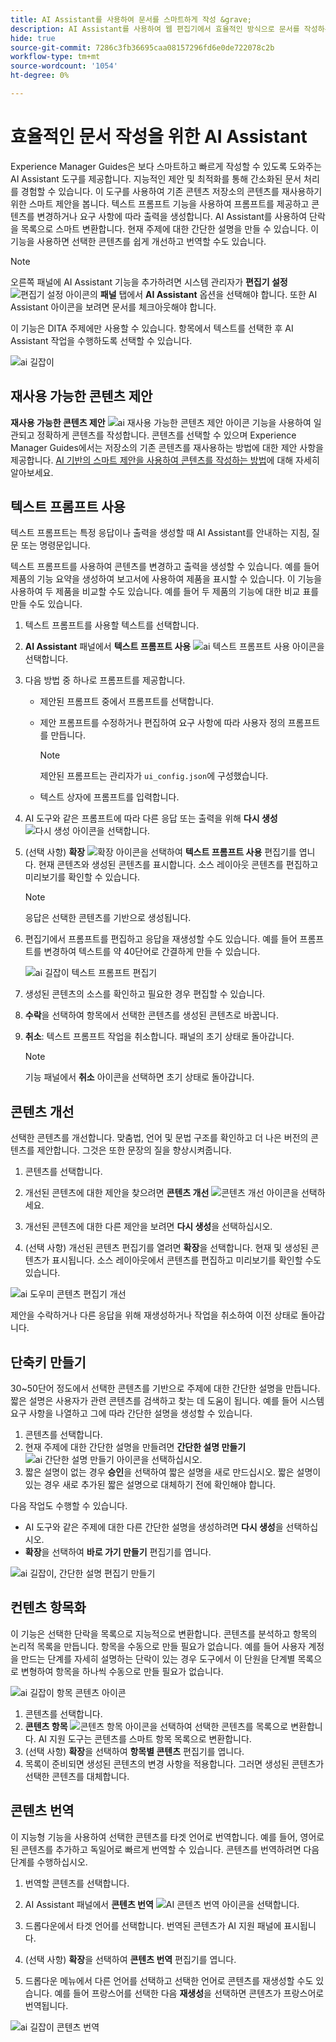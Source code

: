 ```yaml
---
title: AI Assistant를 사용하여 문서를 스마트하게 작성 &grave;
description: AI Assistant를 사용하여 웹 편집기에서 효율적인 방식으로 문서를 작성하는 방법에 대해 알아봅니다.
hide: true
source-git-commit: 7286c3fb36695caa08157296fd6e0de722078c2b
workflow-type: tm+mt
source-wordcount: '1054'
ht-degree: 0%

---
```


# 효율적인 문서 작성을 위한 AI Assistant

Experience Manager Guides은 보다 스마트하고 빠르게 작성할 수 있도록 도와주는 AI Assistant 도구를 제공합니다. 지능적인 제안 및 최적화를 통해 간소화된 문서 처리를 경험할 수 있습니다. 이 도구를 사용하여 기존 콘텐츠 저장소의 콘텐츠를 재사용하기 위한 스마트 제안을 봅니다. 텍스트 프롬프트 기능을 사용하여 프롬프트를 제공하고 콘텐츠를 변경하거나 요구 사항에 따라 출력을 생성합니다. AI Assistant를 사용하여 단락을 목록으로 스마트 변환합니다. 현재 주제에 대한 간단한 설명을 만들 수 있습니다. 이 기능을 사용하면 선택한 콘텐츠를 쉽게 개선하고 번역할 수도 있습니다.


>[!NOTE]
>
> 오른쪽 패널에 AI Assistant 기능을 추가하려면 시스템 관리자가 **편집기 설정** ![편집기 설정 아이콘](./images/editor_settings_icon.svg)의 **패널** 탭에서 **AI Assistant** 옵션을 선택해야 합니다.
> 또한 AI Assistant 아이콘을 보려면 문서를 체크아웃해야 합니다.

이 기능은 DITA 주제에만 사용할 수 있습니다. 항목에서 텍스트를 선택한 후 AI Assistant 작업을 수행하도록 선택할 수 있습니다.

![ai 길잡이](./images/ai-assistant-panel.png)



## 재사용 가능한 콘텐츠 제안


**재사용 가능한 콘텐츠 제안** ![ai 재사용 가능한 콘텐츠 제안 아이콘 ](./images/ai-suggest-reusable-content-icon.svg) 기능을 사용하여 일관되고 정확하게 콘텐츠를 작성합니다. 콘텐츠를 선택할 수 있으며 Experience Manager Guides에서는 저장소의 기존 콘텐츠를 재사용하는 방법에 대한 제안 사항을 제공합니다.
[AI 기반의 스마트 제안을 사용하여 콘텐츠를 작성하는 방법](authoring-ai-based-smart-suggestions.md)에 대해 자세히 알아보세요.





## 텍스트 프롬프트 사용


텍스트 프롬프트는 특정 응답이나 출력을 생성할 때 AI Assistant를 안내하는 지침, 질문 또는 명령문입니다.

텍스트 프롬프트를 사용하여 콘텐츠를 변경하고 출력을 생성할 수 있습니다.  예를 들어 제품의 기능 요약을 생성하여 보고서에 사용하여 제품을 표시할 수 있습니다. 이 기능을 사용하여 두 제품을 비교할 수도 있습니다. 예를 들어 두 제품의 기능에 대한 비교 표를 만들 수도 있습니다.


1. 텍스트 프롬프트를 사용할 텍스트를 선택합니다.
1. **AI Assistant** 패널에서 **텍스트 프롬프트 사용** ![ai 텍스트 프롬프트 사용 아이콘](./images/ai-use-text-prompt.svg)을 선택합니다.
1. 다음 방법 중 하나로 프롬프트를 제공합니다.

   - 제안된 프롬프트 중에서 프롬프트를 선택합니다.
   - 제안 프롬프트를 수정하거나 편집하여 요구 사항에 따라 사용자 정의 프롬프트를 만듭니다.

     >[!NOTE]
     >
     > 제안된 프롬프트는 관리자가 `ui_config.json`에 구성했습니다.

   - 텍스트 상자에 프롬프트를 입력합니다.


1. AI 도구와 같은 프롬프트에 따라 다른 응답 또는 출력을 위해 **다시 생성** ![다시 생성 아이콘](./images/refresh-icon.svg)을 선택합니다.

1. (선택 사항) **확장** ![확장 아이콘](./images/expand-icon.svg)을 선택하여 **텍스트 프롬프트 사용** 편집기를 엽니다. 현재 콘텐츠와 생성된 콘텐츠를 표시합니다. 소스 레이아웃 콘텐츠를 편집하고 미리보기를 확인할 수 있습니다.


   >[!NOTE]
   >
   > 응답은 선택한 콘텐츠를 기반으로 생성됩니다.



1. 편집기에서 프롬프트를 편집하고 응답을 재생성할 수도 있습니다. 예를 들어 프롬프트를 변경하여 텍스트를 약 40단어로 간결하게 만들 수 있습니다.

   ![ai 길잡이 텍스트 프롬프트 편집기](./images/ai-assisstant-text-prompt.png)

1. 생성된 콘텐츠의 소스를 확인하고 필요한 경우 편집할 수 있습니다.

1. **수락**&#x200B;을 선택하여 항목에서 선택한 콘텐츠를 생성된 콘텐츠로 바꿉니다.
1. **취소**: 텍스트 프롬프트 작업을 취소합니다. 패널의 초기 상태로 돌아갑니다.

   >[!NOTE]
   >
   > 기능 패널에서 **취소** 아이콘을 선택하면 초기 상태로 돌아갑니다.

## 콘텐츠 개선


선택한 콘텐츠를 개선합니다. 맞춤법, 언어 및 문법 구조를 확인하고 더 나은 버전의 콘텐츠를 제안합니다. 그것은 또한 문장의 질을 향상시켜줍니다.

1. 콘텐츠를 선택합니다.
1. 개선된 콘텐츠에 대한 제안을 찾으려면 **콘텐츠 개선** ![콘텐츠 개선 아이콘](./images/ai-improve-icon.svg)을 선택하세요.
1. 개선된 콘텐츠에 대한 다른 제안을 보려면 **다시 생성**&#x200B;을 선택하십시오.

1. (선택 사항) 개선된 콘텐츠 편집기를 열려면 **확장**&#x200B;을 선택합니다. 현재 및 생성된 콘텐츠가 표시됩니다. 소스 레이아웃에서 콘텐츠를 편집하고 미리보기를 확인할 수도 있습니다.



![ai 도우미 콘텐츠 편집기 개선](./images/ai-assisstant-improve-content.png)

제안을 수락하거나 다른 응답을 위해 재생성하거나 작업을 취소하여 이전 상태로 돌아갑니다.





## 단축키 만들기

30~50단어 정도에서 선택한 콘텐츠를 기반으로 주제에 대한 간단한 설명을 만듭니다. 짧은 설명은 사용자가 관련 콘텐츠를 검색하고 찾는 데 도움이 됩니다.
예를 들어 시스템 요구 사항을 나열하고 그에 따라 간단한 설명을 생성할 수 있습니다.



1. 콘텐츠를 선택합니다.
1. 현재 주제에 대한 간단한 설명을 만들려면 **간단한 설명 만들기** ![ai 간단한 설명 만들기 아이콘](./images/ai-create-shortdesc-icon.svg)을 선택하십시오.
1. 짧은 설명이 없는 경우 **승인**&#x200B;을 선택하여 짧은 설명을 새로 만드십시오. 짧은 설명이 있는 경우 새로 추가된 짧은 설명으로 대체하기 전에 확인해야 합니다.

다음 작업도 수행할 수 있습니다.

- AI 도구와 같은 주제에 대한 다른 간단한 설명을 생성하려면 **다시 생성**&#x200B;을 선택하십시오.
- **확장**&#x200B;을 선택하여 **바로 가기 만들기** 편집기를 엽니다.

![ai 길잡이, 간단한 설명 편집기 만들기](./images/ai-assistant-create-short-desc.png)




## 컨텐츠 항목화

이 기능은 선택한 단락을 목록으로 지능적으로 변환합니다.  콘텐츠를 분석하고 항목의 논리적 목록을 만듭니다. 항목을 수동으로 만들 필요가 없습니다. 예를 들어 사용자 계정을 만드는 단계를 자세히 설명하는 단락이 있는 경우 도구에서 이 단원을 단계별 목록으로 변형하여 항목을 하나씩 수동으로 만들 필요가 없습니다.

![ai 길잡이 항목 콘텐츠 아이콘](./images/ai-assisstant-itemise-content.png)



1. 콘텐츠를 선택합니다.
1. **콘텐츠 항목** ![콘텐츠 항목 아이콘](./images/ai-itemize-icon.svg)을 선택하여 선택한 콘텐츠를 목록으로 변환합니다.
AI 지원 도구는 콘텐츠를 스마트 항목 목록으로 변환합니다.
1. (선택 사항) **확장**&#x200B;을 선택하여 **항목별 콘텐츠** 편집기를 엽니다.
1. 목록이 준비되면 생성된 콘텐츠의 변경 사항을 적용합니다. 그러면 생성된 콘텐츠가 선택한 콘텐츠를 대체합니다.



## 콘텐츠 번역

이 지능형 기능을 사용하여 선택한 콘텐츠를 타겟 언어로 번역합니다. 예를 들어, 영어로 된 콘텐츠를 추가하고 독일어로 빠르게 번역할 수 있습니다.
콘텐츠를 번역하려면 다음 단계를 수행하십시오.

1. 번역할 콘텐츠를 선택합니다.
1. AI Assistant 패널에서 **콘텐츠 번역** ![AI 콘텐츠 번역 아이콘](./images/ai-translate-content-icon.svg)을 선택합니다.
1. 드롭다운에서 타겟 언어를 선택합니다. 번역된 콘텐츠가 AI 지원 패널에 표시됩니다.

1. (선택 사항) **확장**&#x200B;을 선택하여 **콘텐츠 번역** 편집기를 엽니다.
1. 드롭다운 메뉴에서 다른 언어를 선택하고 선택한 언어로 콘텐츠를 재생성할 수도 있습니다. 예를 들어 프랑스어를 선택한 다음 **재생성**&#x200B;을 선택하면 콘텐츠가 프랑스어로 번역됩니다.

![ai 길잡이 콘텐츠 번역](./images/ai-assisstant-translate-content.png)
